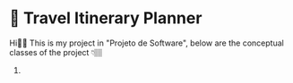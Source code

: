 # 🧭 Travel Itinerary Planner

Hi👋🏽 This is my project in "Projeto de Software", below are the conceptual classes of the project 👇🏽

1.
